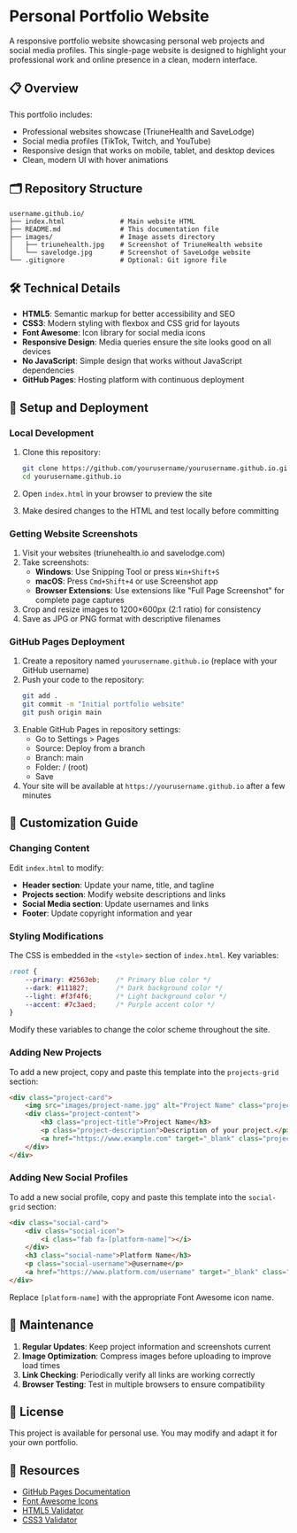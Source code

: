# Personal Portfolio Website

A responsive portfolio website showcasing personal web projects and social media profiles. This single-page website is designed to highlight your professional work and online presence in a clean, modern interface.

## 📋 Overview

This portfolio includes:
- Professional websites showcase (TriuneHealth and SaveLodge)
- Social media profiles (TikTok, Twitch, and YouTube)
- Responsive design that works on mobile, tablet, and desktop devices
- Clean, modern UI with hover animations

## 🗂️ Repository Structure

```
username.github.io/
├── index.html              # Main website HTML
├── README.md               # This documentation file
├── images/                 # Image assets directory
│   ├── triunehealth.jpg    # Screenshot of TriuneHealth website
│   └── savelodge.jpg       # Screenshot of SaveLodge website
└── .gitignore              # Optional: Git ignore file
```

## 🛠️ Technical Details

- **HTML5**: Semantic markup for better accessibility and SEO
- **CSS3**: Modern styling with flexbox and CSS grid for layouts
- **Font Awesome**: Icon library for social media icons
- **Responsive Design**: Media queries ensure the site looks good on all devices
- **No JavaScript**: Simple design that works without JavaScript dependencies
- **GitHub Pages**: Hosting platform with continuous deployment

## 🚀 Setup and Deployment

### Local Development

1. Clone this repository:
   ```bash
   git clone https://github.com/yourusername/yourusername.github.io.git
   cd yourusername.github.io
   ```

2. Open `index.html` in your browser to preview the site

3. Make desired changes to the HTML and test locally before committing

### Getting Website Screenshots

1. Visit your websites (triunehealth.io and savelodge.com)
2. Take screenshots:
   - **Windows**: Use Snipping Tool or press `Win+Shift+S`
   - **macOS**: Press `Cmd+Shift+4` or use Screenshot app
   - **Browser Extensions**: Use extensions like "Full Page Screenshot" for complete page captures
3. Crop and resize images to 1200×600px (2:1 ratio) for consistency
4. Save as JPG or PNG format with descriptive filenames

### GitHub Pages Deployment

1. Create a repository named `yourusername.github.io` (replace with your GitHub username)
2. Push your code to the repository:
   ```bash
   git add .
   git commit -m "Initial portfolio website"
   git push origin main
   ```
3. Enable GitHub Pages in repository settings:
   - Go to Settings > Pages
   - Source: Deploy from a branch
   - Branch: main
   - Folder: / (root)
   - Save
4. Your site will be available at `https://yourusername.github.io` after a few minutes

## 🔧 Customization Guide

### Changing Content

Edit `index.html` to modify:

- **Header section**: Update your name, title, and tagline
- **Projects section**: Modify website descriptions and links
- **Social Media section**: Update usernames and links
- **Footer**: Update copyright information and year

### Styling Modifications

The CSS is embedded in the `<style>` section of `index.html`. Key variables:

```css
:root {
    --primary: #2563eb;    /* Primary blue color */
    --dark: #111827;       /* Dark background color */
    --light: #f3f4f6;      /* Light background color */
    --accent: #7c3aed;     /* Purple accent color */
}
```

Modify these variables to change the color scheme throughout the site.

### Adding New Projects

To add a new project, copy and paste this template into the `projects-grid` section:

```html
<div class="project-card">
    <img src="images/project-name.jpg" alt="Project Name" class="project-img">
    <div class="project-content">
        <h3 class="project-title">Project Name</h3>
        <p class="project-description">Description of your project.</p>
        <a href="https://www.example.com" target="_blank" class="project-link">Visit Website</a>
    </div>
</div>
```

### Adding New Social Profiles

To add a new social profile, copy and paste this template into the `social-grid` section:

```html
<div class="social-card">
    <div class="social-icon">
        <i class="fab fa-[platform-name]"></i>
    </div>
    <h3 class="social-name">Platform Name</h3>
    <p class="social-username">@username</p>
    <a href="https://www.platform.com/username" target="_blank" class="social-link">Follow Me</a>
</div>
```

Replace `[platform-name]` with the appropriate Font Awesome icon name.

## 📱 Maintenance

1. **Regular Updates**: Keep project information and screenshots current
2. **Image Optimization**: Compress images before uploading to improve load times
3. **Link Checking**: Periodically verify all links are working correctly
4. **Browser Testing**: Test in multiple browsers to ensure compatibility

## 📄 License

This project is available for personal use. You may modify and adapt it for your own portfolio.

## 🔗 Resources

- [GitHub Pages Documentation](https://docs.github.com/en/pages)
- [Font Awesome Icons](https://fontawesome.com/icons)
- [HTML5 Validator](https://validator.w3.org/)
- [CSS3 Validator](https://jigsaw.w3.org/css-validator/)
